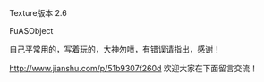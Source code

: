 Texture版本 2.6

FuASObject

自己平常用的，写着玩的，大神勿喷，有错误请指出，感谢！

http://www.jianshu.com/p/51b9307f260d
欢迎大家在下面留言交流！
